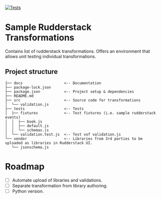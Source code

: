 [![Tests](https://github.com/ifoukarakis/rudderstack-transformations/actions/workflows/test.yml/badge.svg)](https://github.com/ifoukarakis/rudderstack-transformations/actions/workflows/test.yml)

# Sample Rudderstack Transformations

Contains list of rudderstack transformations. Offers an environment that allows unit testing individual transformations.

## Project structure

```
├── docs                   <-- Documentation
├── package-lock.json
├── package.json           <-- Project setup & dependencies
├── README.md
├── src                    <-- Source code for transformations
│  └── validation.js
├── tests                  <-- Tests
│  ├── fixtures            <-- Test fixtures (i.e. sample rudderstack events)
│  │  ├── book.js
│  │  ├── default.js
│  │  └── schemas.js
│  └── validation.test.js  <-- Test vof validation.js
└── vendor                 <-- Libraries from 3rd parties to be uploaded as libraries in Rudderstack UI.
   └── jsonschema.js       
```

# Roadmap

- [ ] Automate upload of libraries and validations.
- [ ] Separate transformation from library authoring.
- [ ] Python version.